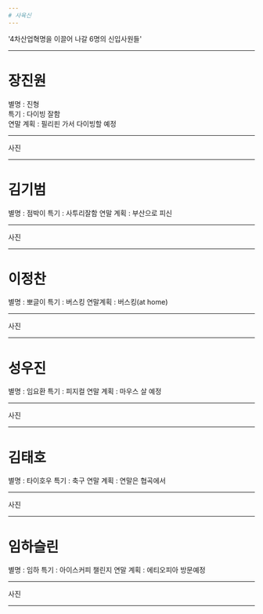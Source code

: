 ```yaml
---
# 사육신
---
```


'4차산업혁명을 이끌어 나갈 6명의 신입사원들'

---
# 장진원<br>
별명 : 진형<br>
특기 : 다이빙 잘함<br>
연말 계획 : 필리핀 가서 다이빙할 예정<br>

---
사진

---
# 김기범
별명 : 점박이
특기 : 사투리잘함
연말 계획 : 부산으로 피신

---
사진

---
# 이정찬
별명 : 뽀글이
특기 : 버스킹
연말계획 : 버스킹(at home)

---
사진

---
# 성우진
별명 : 임요환
특기 : 피지컬
연말 계획 : 마우스 살 예정

---
사진

---
# 김태호
별명 : 타이호우
특기 : 축구
연말 계획 : 연말은 협곡에서

---
사진

---
# 임하슬린
별명 : 임하
특기 : 아이스커피 챌린지
연말 계획 : 에티오피아 방문예정

---
사진

---

